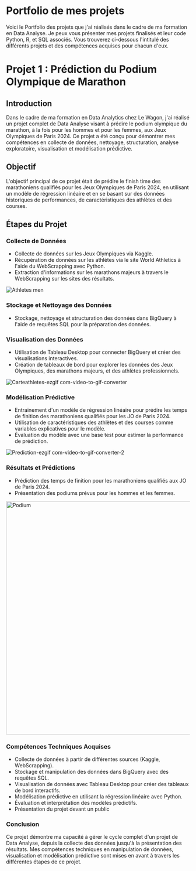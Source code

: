 # Portfolio de mes projets

Voici le Portfolio des projets que j'ai réalisés dans le cadre de ma formation en Data Analyse. Je peux vous présenter mes projets finalisés et leur code Python, R, et SQL associés. Vous trouverez ci-dessous l'intitulé des différents projets et des compétences acquises pour chacun d'eux.

# Projet 1 : Prédiction du Podium Olympique de Marathon

## Introduction

Dans le cadre de ma formation en Data Analytics chez Le Wagon, j'ai réalisé un projet complet de Data Analyse visant à prédire le podium olympique du marathon, à la fois pour les hommes et pour les femmes, aux Jeux Olympiques de Paris 2024. Ce projet a été conçu pour démontrer mes compétences en collecte de données, nettoyage, structuration, analyse exploratoire, visualisation et modélisation prédictive.

## Objectif

L'objectif principal de ce projet était de prédire le finish time des marathoniens qualifiés pour les Jeux Olympiques de Paris 2024, en utilisant un modèle de régression linéaire et en se basant sur des données historiques de performances, de caractéristiques des athlètes et des courses.

## Étapes du Projet

### Collecte de Données
- Collecte de données sur les Jeux Olympiques via Kaggle.
- Récupération de données sur les athlètes via le site World Athletics à l'aide du WebScrapping avec Python.
- Extraction d'informations sur les marathons majeurs à travers le WebScrapping sur les sites des résultats.

![Athletes men](https://github.com/RobertoMaillot/Roberto-s-portfolio/assets/107147475/38e4962f-e15b-4aff-be00-6c2daf4ac756)

     
### Stockage et Nettoyage des Données
- Stockage, nettoyage et structuration des données dans BigQuery à l'aide de requêtes SQL pour la préparation des données.

### Visualisation des Données
- Utilisation de Tableau Desktop pour connecter BigQuery et créer des visualisations interactives.
- Création de tableaux de bord pour explorer les données des Jeux Olympiques, des marathons majeurs, et des athlètes professionnels.

![Carteathletes-ezgif com-video-to-gif-converter](https://github.com/RobertoMaillot/Roberto-s-portfolio/assets/107147475/e067e125-276c-484b-9c8f-eee2516ec478)


### Modélisation Prédictive
- Entrainement d'un modèle de régression linéaire pour prédire les temps de finition des marathoniens qualifiés pour les JO de Paris 2024.
- Utilisation de caractéristiques des athlètes et des courses comme variables explicatives pour le modèle.
- Évaluation du modèle avec une base test pour estimer la performance de prédiction.


![Prediction-ezgif com-video-to-gif-converter-2](https://github.com/RobertoMaillot/Roberto-s-portfolio/assets/107147475/813661b5-9dce-4fb3-83ca-827cc595a689)


### Résultats et Prédictions

- Prédiction des temps de finition pour les marathoniens qualifiés aux JO de Paris 2024.
- Présentation des podiums prévus pour les hommes et les femmes.


<img width="637" alt="Podium" src="https://github.com/RobertoMaillot/Roberto-s-portfolio/assets/107147475/de37e6eb-4284-495e-9d23-a67789274a0f">


### Compétences Techniques Acquises
- Collecte de données à partir de différentes sources (Kaggle, WebScrapping).
- Stockage et manipulation des données dans BigQuery avec des requêtes SQL.
- Visualisation de données avec Tableau Desktop pour créer des tableaux de bord interactifs.
- Modélisation prédictive en utilisant la régression linéaire avec Python.
- Évaluation et interprétation des modèles prédictifs.
- Présentation du projet devant un public

### Conclusion
Ce projet démontre ma capacité à gérer le cycle complet d'un projet de Data Analyse, depuis la collecte des données jusqu'à la présentation des résultats. 
Mes compétences techniques en manipulation de données, visualisation et modélisation prédictive sont mises en avant à travers les différentes étapes de ce projet. 
